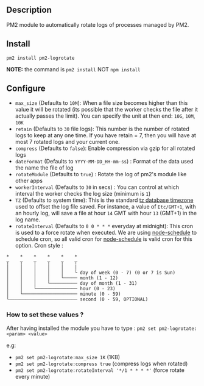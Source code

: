 
## Description

PM2 module to automatically rotate logs of processes managed by PM2.

## Install

    pm2 install pm2-logrotate

**NOTE:** the command is `pm2 install` NOT `npm install`

## Configure

- `max_size` (Defaults to `10M`): When a file size becomes higher than this value it will be rotated (its possible that the worker checks the file after it actually passes the limit). You can specify the unit at then end: `10G`, `10M`, `10K`
- `retain` (Defaults to `30` file logs): This number is the number of rotated logs to keep at any one time. If you have retain = 7, then you will have at most 7 rotated logs and your current one.
- `compress` (Defaults to `false`): Enable compression via gzip for all rotated logs
- `dateFormat` (Defaults to `YYYY-MM-DD_HH-mm-ss`) : Format of the data used the name the file of log
- `rotateModule` (Defaults to `true`) : Rotate the log of pm2's module like other apps
- `workerInterval` (Defaults to `30` in secs) : You can control at which interval the worker checks the log size (minimum is `1`)
- `TZ` (Defaults to system time): This is the standard [tz database timezone](https://en.wikipedia.org/wiki/List_of_tz_database_time_zones) used to offset the log file saved. For instance, a value of `Etc/GMT+1`, with an hourly log, will save a file at hour `14` GMT with hour `13` (GMT+1) in the log name.
- `rotateInterval` (Defaults to `0 0 * * *` everyday at midnight): This cron is used to a force rotate when executed.
We are using [node-schedule](https://github.com/node-schedule/node-schedule) to schedule cron, so all valid cron for [node-schedule](https://github.com/node-schedule/node-schedule) is valid cron for this option. Cron style :

```
*    *    *    *    *    *
┬    ┬    ┬    ┬    ┬    ┬
│    │    │    │    │    |
│    │    │    │    │    └ day of week (0 - 7) (0 or 7 is Sun)
│    │    │    │    └───── month (1 - 12)
│    │    │    └────────── day of month (1 - 31)
│    │    └─────────────── hour (0 - 23)
│    └──────────────────── minute (0 - 59)
└───────────────────────── second (0 - 59, OPTIONAL)
```

### How to set these values ?

 After having installed the module you have to type :
`pm2 set pm2-logrotate:<param> <value>`

e.g:
- `pm2 set pm2-logrotate:max_size 1K` (1KB)
- `pm2 set pm2-logrotate:compress true` (compress logs when rotated)
- `pm2 set pm2-logrotate:rotateInterval '*/1 * * * *'` (force rotate every minute)
